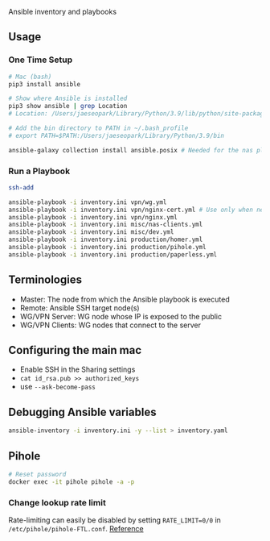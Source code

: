 Ansible inventory and playbooks

## Usage

### One Time Setup
```bash
# Mac (bash)
pip3 install ansible

# Show where Ansible is installed
pip3 show ansible | grep Location
# Location: /Users/jaeseopark/Library/Python/3.9/lib/python/site-packages

# Add the bin directory to PATH in ~/.bash_profile
# export PATH=$PATH:/Users/jaeseopark/Library/Python/3.9/bin

ansible-galaxy collection install ansible.posix # Needed for the nas playbook
```

### Run a Playbook

```bash
ssh-add

ansible-playbook -i inventory.ini vpn/wg.yml
ansible-playbook -i inventory.ini vpn/nginx-cert.yml # Use only when necessary. See API rate limit: https://letsencrypt.org/docs/duplicate-certificate-limit/
ansible-playbook -i inventory.ini vpn/nginx.yml
ansible-playbook -i inventory.ini misc/nas-clients.yml
ansible-playbook -i inventory.ini misc/dev.yml
ansible-playbook -i inventory.ini production/homer.yml
ansible-playbook -i inventory.ini production/pihole.yml
ansible-playbook -i inventory.ini production/paperless.yml
```

## Terminologies

- Master: The node from which the Ansible playbook is executed
- Remote: Ansible SSH target node(s)
- WG/VPN Server: WG node whose IP is exposed to the public
- WG/VPN Clients: WG nodes that connect to the server

## Configuring the main mac

- Enable SSH in the Sharing settings
- `cat id_rsa.pub >> authorized_keys`
- use `--ask-become-pass`

## Debugging Ansible variables

```bash
ansible-inventory -i inventory.ini -y --list > inventory.yaml
```

## Pihole

```bash
# Reset password
docker exec -it pihole pihole -a -p
```

### Change lookup rate limit

Rate-limiting can easily be disabled by setting `RATE_LIMIT=0/0` in `/etc/pihole/pihole-FTL.conf`. [Reference](https://pi-hole.net/2021/02/16/pi-hole-ftl-v5-7-and-web-v5-4-released/#page-content)
